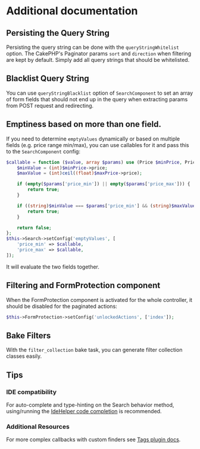 # Additional documentation

## Persisting the Query String

Persisting the query string can be done with the `queryStringWhitelist` option.
The CakePHP's Paginator params `sort` and `direction` when filtering are kept
by default. Simply add all query strings that should be whitelisted.

## Blacklist Query String

You can use `queryStringBlacklist` option of `SearchComponent` to set an array of
form fields that should not end up in the query when extracting params from POST
request and redirecting.

## Emptiness based on more than one field.
If you need to determine `emptyValues` dynamically or based on multiple fields
(e.g. price range min/max), you can use callables for it and pass this to the `SearchComponent` config:
```php
$callable = function ($value, array $params) use (Price $minPrice, Price $maxPrice): bool {
    $minValue = (int)$minPrice->price;
    $maxValue = (int)ceil((float)$maxPrice->price);

    if (empty($params['price_min']) || empty($params['price_max'])) {
        return true;
    }

    if ((string)$minValue === $params['price_min'] && (string)$maxValue === $params['price_max']) {
        return true;
    }

    return false;
};
$this->Search->setConfig('emptyValues', [
    'price_min' => $callable,
    'price_max' => $callable,
]);
```
It will evaluate the two fields together.

## Filtering and FormProtection component
When the FormProtection component is activated for the whole controller, it should be disabled for the paginated actions:
```php
$this->FormProtection->setConfig('unlockedActions', ['index']);
```

## Bake Filters

With the `filter_collection` bake task, you can generate filter collection classes easily.

## Tips

### IDE compatibility
For auto-complete and type-hinting on the Search behavior method, using/running the [IdeHelper code completion](https://github.com/dereuromark/cakephp-ide-helper/blob/master/docs/CodeCompletion.md) is recommended.

### Additional Resources
For more complex callbacks with custom finders see [Tags plugin docs](https://github.com/dereuromark/cakephp-tags/tree/master/docs#searchfilter).
